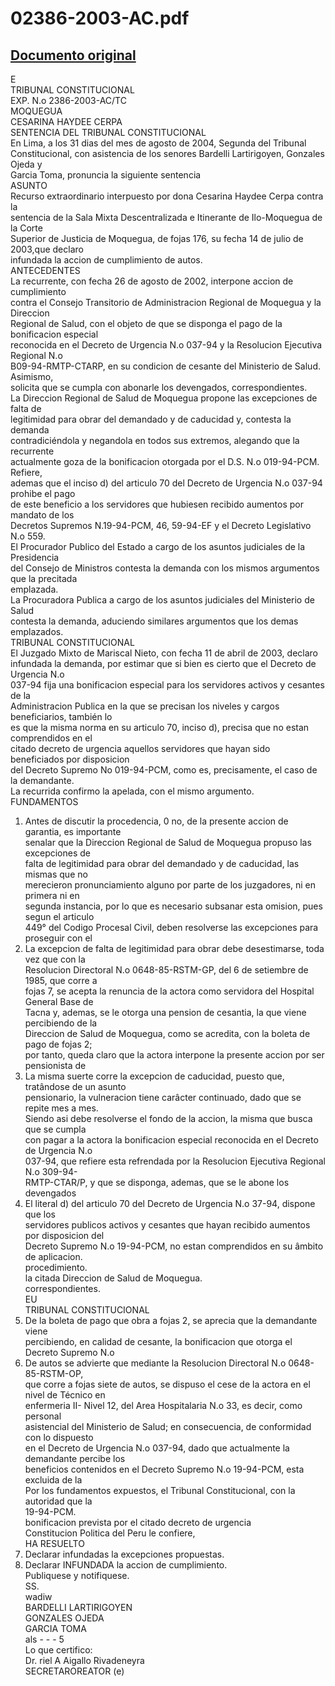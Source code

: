 
02386-2003-AC.pdf
=================
  
[Documento original](https://tc.gob.pe/jurisprudencia/2005/02386-2003-AC.pdf)  
---  
E  
TRIBUNAL CONSTITUCIONAL  
EXP. N.o 2386-2003-AC/TC  
MOQUEGUA  
CESARINA HAYDEE CERPA  
SENTENCIA DEL TRIBUNAL CONSTITUCIONAL  
En Lima, a los 31 dias del mes de agosto de 2004, Segunda del Tribunal  
Constitucional, con asistencia de los senores Bardelli Lartirigoyen, Gonzales Ojeda y  
Garcia Toma, pronuncia la siguiente sentencia  
ASUNTO  
Recurso extraordinario interpuesto por dona Cesarina Haydee Cerpa contra la  
sentencia de la Sala Mixta Descentralizada e Itinerante de Ilo-Moquegua de la Corte  
Superior de Justicia de Moquegua, de fojas 176, su fecha 14 de julio de 2003,que declaro  
infundada la accion de cumplimiento de autos.  
ANTECEDENTES  
La recurrente, con fecha 26 de agosto de 2002, interpone accion de cumplimiento  
contra el Consejo Transitorio de Administracion Regional de Moquegua y la Direccion  
Regional de Salud, con el objeto de que se disponga el pago de la bonificacion especial  
reconocida en el Decreto de Urgencia N.o 037-94 y la Resolucion Ejecutiva Regional N.o  
B09-94-RMTP-CTARP, en su condicion de cesante del Ministerio de Salud. Asimismo,  
solicita que se cumpla con abonarle los devengados, correspondientes.  
La Direccion Regional de Salud de Moquegua propone las excepciones de falta de  
legitimidad para obrar del demandado y de caducidad y, contesta la demanda  
contradiciéndola y negandola en todos sus extremos, alegando que la recurrente  
actualmente goza de la bonificacion otorgada por el D.S. N.o 019-94-PCM. Refiere,  
ademas que el inciso d) del articulo 70 del Decreto de Urgencia N.o 037-94 prohibe el pago  
de este beneficio a los servidores que hubiesen recibido aumentos por mandato de los  
Decretos Supremos N.19-94-PCM, 46, 59-94-EF y el Decreto Legislativo N.o 559.  
El Procurador Publico del Estado a cargo de los asuntos judiciales de la Presidencia  
del Consejo de Ministros contesta la demanda con los mismos argumentos que la precitada  
emplazada.  
La Procuradora Publica a cargo de los asuntos judiciales del Ministerio de Salud  
contesta la demanda, aduciendo similares argumentos que los demas emplazados.  
TRIBUNAL CONSTITUCIONAL  
El Juzgado Mixto de Mariscal Nieto, con fecha 11 de abril de 2003, declaro  
infundada la demanda, por estimar que si bien es cierto que el Decreto de Urgencia N.o  
037-94 fija una bonificacion especial para los servidores activos y cesantes de la  
Administracion Publica en la que se precisan los niveles y cargos beneficiarios, también lo  
es que la misma norma en su articulo 70, inciso d), precisa que no estan comprendidos en el  
citado decreto de urgencia aquellos servidores que hayan sido beneficiados por disposicion  
del Decreto Supremo No 019-94-PCM, como es, precisamente, el caso de la demandante.  
La recurrida confirmo la apelada, con el mismo argumento.  
FUNDAMENTOS  
1. Antes de discutir la procedencia, 0 no, de la presente accion de garantia, es importante  
senalar que la Direccion Regional de Salud de Moquegua propuso las excepciones de  
falta de legitimidad para obrar del demandado y de caducidad, las mismas que no  
merecieron pronunciamiento alguno por parte de los juzgadores, ni en primera ni en  
segunda instancia, por lo que es necesario subsanar esta omision, pues segun el articulo  
449° del Codigo Procesal Civil, deben resolverse las excepciones para proseguir con el  
2. La excepcion de falta de legitimidad para obrar debe desestimarse, toda vez que con la  
Resolucion Directoral N.o 0648-85-RSTM-GP, del 6 de setiembre de 1985, que corre a  
fojas 7, se acepta la renuncia de la actora como servidora del Hospital General Base de  
Tacna y, ademas, se le otorga una pension de cesantia, la que viene percibiendo de la  
Direccion de Salud de Moquegua, como se acredita, con la boleta de pago de fojas 2;  
por tanto, queda claro que la actora interpone la presente accion por ser pensionista de  
3. La misma suerte corre la excepcion de caducidad, puesto que, tratândose de un asunto  
pensionario, la vulneracion tiene carâcter continuado, dado que se repite mes a mes.  
Siendo asi debe resolverse el fondo de la accion, la misma que busca que se cumpla  
con pagar a la actora la bonificacion especial reconocida en el Decreto de Urgencia N.o  
037-94, que refiere esta refrendada por la Resolucion Ejecutiva Regional N.o 309-94-  
RMTP-CTAR/P, y que se disponga, ademas, que se le abone los devengados  
5. El literal d) del articulo 70 del Decreto de Urgencia N.o 37-94, dispone que los  
servidores publicos activos y cesantes que hayan recibido aumentos por disposicion del  
Decreto Supremo N.o 19-94-PCM, no estan comprendidos en su âmbito de aplicacion.  
procedimiento.  
la citada Direccion de Salud de Moquegua.  
correspondientes.  
EU  
TRIBUNAL CONSTITUCIONAL  
6. De la boleta de pago que obra a fojas 2, se aprecia que la demandante viene  
percibiendo, en calidad de cesante, la bonificacion que otorga el Decreto Supremo N.o  
7. De autos se advierte que mediante la Resolucion Directoral N.o 0648-85-RSTM-OP,  
que corre a fojas siete de autos, se dispuso el cese de la actora en el nivel de Técnico en  
enfermeria II- Nivel 12, del Area Hospitalaria N.o 33, es decir, como personal  
asistencial del Ministerio de Salud; en consecuencia, de conformidad con lo dispuesto  
en el Decreto de Urgencia N.o 037-94, dado que actualmente la demandante percibe los  
beneficios contenidos en el Decreto Supremo N.o 19-94-PCM, esta excluida de la  
Por los fundamentos expuestos, el Tribunal Constitucional, con la autoridad que la  
19-94-PCM.  
bonificacion prevista por el citado decreto de urgencia  
Constitucion Politica del Peru le confiere,  
HA RESUELTO  
1. Declarar infundadas la excepciones propuestas.  
2. Declarar INFUNDADA la accion de cumplimiento.  
Publiquese y notifiquese.  
SS.  
wadiw  
BARDELLI LARTIRIGOYEN  
GONZALES OJEDA  
GARCIA TOMA  
als - - - 5  
Lo que certifico:  
Dr. riel A Aigallo Rivadeneyra  
SECRETAROREATOR (e)